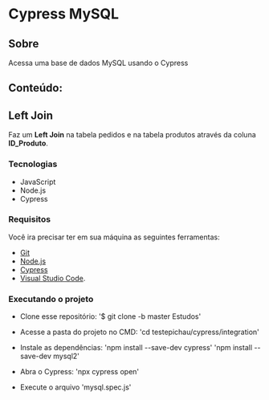# Cypress MySQL

## Sobre
Acessa uma base de dados MySQL usando o Cypress
## Conteúdo:
## Left Join
Faz um <strong>Left Join</strong> na tabela pedidos e na tabela produtos através da coluna <strong>ID_Produto</strong>.

### Tecnologias
- JavaScript
- Node.js
- Cypress

### Requisitos
Você ira precisar ter em sua máquina as seguintes ferramentas:
- [Git](https://git-scm.com)
- [Node.js](https://nodejs.org/en/)
- [Cypress](https://www.npmjs.com/package/cypress)
- [Visual Studio Code](https://code.visualstudio.com/).

### Executando o projeto
- Clone esse repositório:
'$ git clone -b master Estudos'

- Acesse a pasta do projeto no CMD:
'cd testepichau/cypress/integration'
- Instale as dependências:
'npm install --save-dev cypress' 
'npm install --save-dev mysql2'
- Abra o Cypress:
'npx cypress open'
- Execute o arquivo 'mysql.spec.js'




